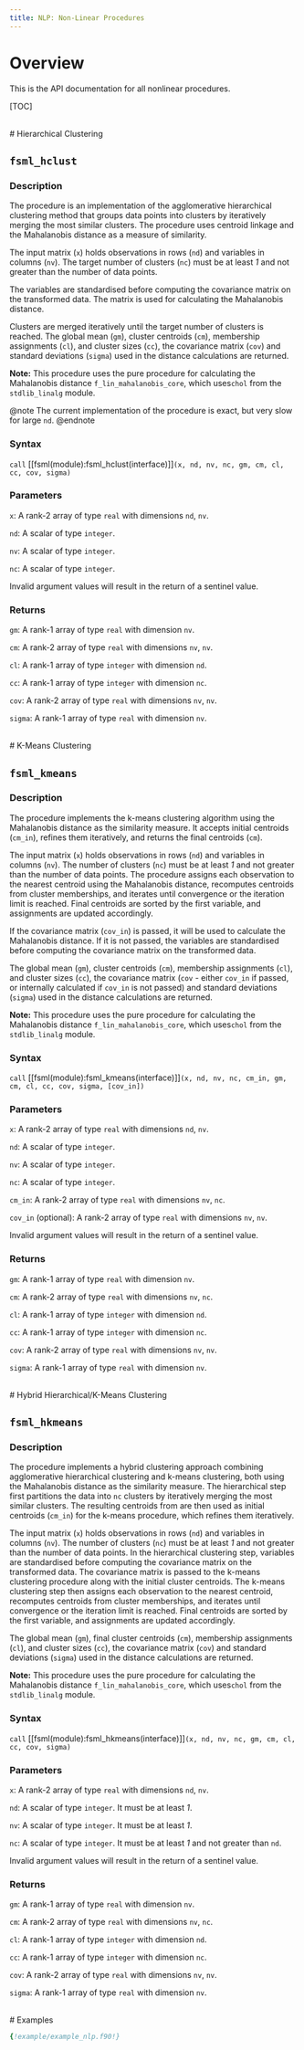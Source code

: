 ```yaml
---
title: NLP: Non-Linear Procedures
---
```


# Overview

This is the API documentation for all nonlinear procedures.

[TOC]


<br>
# Hierarchical Clustering

## `fsml_hclust`

### Description
The procedure is an implementation of the agglomerative hierarchical clustering method
that groups data points into clusters by iteratively merging the most similar clusters.
The procedure uses centroid linkage and the Mahalanobis distance as a measure of similarity.

The input matrix (`x`) holds observations in rows (`nd`) and variables in columns (`nv`).
The target number of clusters (`nc`) must be at least *1* and not greater than the number
of data points.

The variables are standardised before computing the covariance matrix on the transformed
data. The matrix is used for calculating the Mahalanobis distance.

Clusters are merged iteratively until the target number of clusters is reached.
The global mean (`gm`), cluster centroids (`cm`), membership assignments (`cl`),
and cluster sizes (`cc`), the covariance matrix (`cov`) and standard deviations
(`sigma`) used in the distance calculations are returned.

**Note:** This procedure uses the pure procedure for calculating the Mahalanobis distance
`f_lin_mahalanobis_core`, which uses`chol` from the `stdlib_linalg` module.

@note
The current implementation of the procedure is exact, but very slow for large `nd`.
@endnote

### Syntax
`call` [[fsml(module):fsml_hclust(interface)]]`(x, nd, nv, nc, gm, cm, cl, cc, cov, sigma)`

### Parameters
`x`: A rank-2 array of type `real` with dimensions `nd`, `nv`.

`nd`: A scalar of type `integer`.

`nv`: A scalar of type `integer`.

`nc`: A scalar of type `integer`.

Invalid argument values will result in the return of a sentinel value.

### Returns
`gm`: A rank-1 array of type `real` with dimension `nv`.

`cm`: A rank-2 array of type `real`  with dimensions `nv`, `nv`.

`cl`: A rank-1 array of type `integer` with dimension `nd`.

`cc`: A rank-1 array of type `integer` with dimension `nc`.

`cov`: A rank-2 array of type `real` with dimensions `nv`, `nv`.

`sigma`: A rank-1 array of type `real` with dimension `nv`.


<br>
# K-Means Clustering

## `fsml_kmeans`

### Description
The procedure implements the k-means clustering algorithm using the Mahalanobis
distance as the similarity measure. It accepts initial centroids (`cm_in`), refines
them iteratively, and returns the final centroids (`cm`).

The input matrix (`x`) holds observations in rows (`nd`) and variables in columns (`nv`).
The number of clusters (`nc`) must be at least *1* and not greater than the number of
data points. The procedure assigns each observation to the nearest centroid using the
Mahalanobis distance, recomputes centroids from cluster memberships, and iterates until
convergence or the iteration limit is reached. Final centroids are sorted by the first
variable, and assignments are updated accordingly.

If the covariance matrix (`cov_in`) is passed, it will be used to calculate the
Mahalanobis distance. If it is not passed, the variables are standardised before
computing the covariance matrix on the transformed data.

The global mean (`gm`), cluster centroids (`cm`), membership assignments (`cl`),
and cluster sizes (`cc`), the covariance matrix (`cov` - either `cov_in` if passed,
or internally calculated if `cov_in` is not passed) and standard deviations (`sigma`)
used in the distance calculations are returned.

**Note:** This procedure uses the pure procedure for calculating the Mahalanobis distance
`f_lin_mahalanobis_core`, which uses`chol` from the `stdlib_linalg` module.

### Syntax
`call` [[fsml(module):fsml_kmeans(interface)]]`(x, nd, nv, nc, cm_in, gm, cm, cl, cc, cov, sigma, [cov_in])`

### Parameters
`x`: A rank-2 array of type `real` with dimensions `nd`, `nv`.

`nd`: A scalar of type `integer`.

`nv`: A scalar of type `integer`.

`nc`: A scalar of type `integer`.

`cm_in`: A rank-2 array of type `real` with dimensions `nv`, `nc`.

`cov_in` (optional): A rank-2 array of type `real` with dimensions `nv`, `nv`.

Invalid argument values will result in the return of a sentinel value.

### Returns
`gm`: A rank-1 array of type `real` with dimension `nv`.

`cm`: A rank-2 array of type `real` with dimensions `nv`, `nc`.

`cl`: A rank-1 array of type `integer` with dimension `nd`.

`cc`: A rank-1 array of type `integer` with dimension `nc`.

`cov`: A rank-2 array of type `real` with dimensions `nv`, `nv`.

`sigma`: A rank-1 array of type `real` with dimension `nv`.


<br>
# Hybrid Hierarchical/K-Means Clustering

## `fsml_hkmeans`

### Description
The procedure implements a hybrid clustering approach combining agglomerative hierarchical
clustering and k-means clustering, both using the Mahalanobis distance as the similarity measure.
The hierarchical step first partitions the data into `nc` clusters by iteratively merging the most
similar clusters. The resulting centroids from are then used as initial centroids (`cm_in`)
for the k-means procedure, which refines them iteratively.

The input matrix (`x`) holds observations in rows (`nd`) and variables in columns (`nv`).
The number of clusters (`nc`) must be at least *1* and not greater than the number of data points.
In the hierarchical clustering step, variables are standardised before computing the covariance matrix
on the transformed data. The covariance matrix is passed to the k-means clustering procedure along
with the initial cluster centroids. The k-means clustering step then assigns each observation to the
nearest centroid, recomputes centroids from cluster memberships, and iterates until convergence or
the iteration limit is reached. Final centroids are sorted by the first variable, and assignments
are updated accordingly.

The global mean (`gm`), final cluster centroids (`cm`), membership assignments (`cl`), and cluster
sizes (`cc`), the covariance matrix (`cov`) and standard deviations (`sigma`) used in the distance
calculations are returned.

**Note:** This procedure uses the pure procedure for calculating the Mahalanobis distance
`f_lin_mahalanobis_core`, which uses`chol` from the `stdlib_linalg` module.

### Syntax
`call` [[fsml(module):fsml_hkmeans(interface)]]`(x, nd, nv, nc, gm, cm, cl, cc, cov, sigma)`

### Parameters
`x`: A rank-2 array of type `real` with dimensions `nd`, `nv`.

`nd`: A scalar of type `integer`. It must be at least *1*.

`nv`: A scalar of type `integer`. It must be at least *1*.

`nc`: A scalar of type `integer`. It must be at least *1* and not greater than `nd`.

Invalid argument values will result in the return of a sentinel value.

### Returns
`gm`: A rank-1 array of type `real` with dimension `nv`.

`cm`: A rank-2 array of type `real` with dimensions `nv`, `nc`.

`cl`: A rank-1 array of type `integer` with dimension `nd`.

`cc`: A rank-1 array of type `integer` with dimension `nc`.

`cov`: A rank-2 array of type `real` with dimensions `nv`, `nv`.

`sigma`: A rank-1 array of type `real` with dimension `nv`.

<br>
# Examples

```fortran
{!example/example_nlp.f90!}
```

